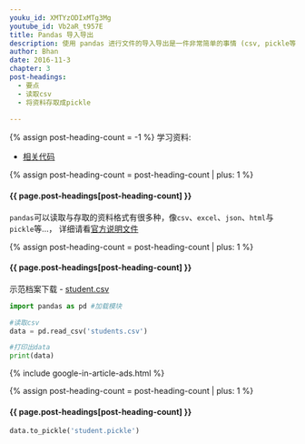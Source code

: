 ```yaml
---
youku_id: XMTYzODIxMTg3Mg
youtube_id: Vb2aR_t957E
title: Pandas 导入导出
description: 使用 pandas 进行文件的导入导出是一件非常简单的事情 (csv, pickle等).
author: Bhan
date: 2016-11-3
chapter: 3
post-headings:
  - 要点
  - 读取csv
  - 将资料存取成pickle

---
```

{% assign post-heading-count = -1 %}
学习资料:
  * [相关代码](https://github.com/MorvanZhou/tutorials/tree/master/numpy%26pandas/15_read_to)

{% assign post-heading-count = post-heading-count | plus: 1 %}
<h4 class="tut-h4-pad" id="{{ page.post-headings[post-heading-count] }}">{{ page.post-headings[post-heading-count] }}</h4>

`pandas`可以读取与存取的资料格式有很多种，像`csv`、`excel`、`json`、`html`与`pickle`等…，
详细请看[官方说明文件](http://pandas.pydata.org/pandas-docs/stable/io.html)

{% assign post-heading-count = post-heading-count | plus: 1 %}
<h4 class="tut-h4-pad" id="{{ page.post-headings[post-heading-count] }}">{{ page.post-headings[post-heading-count] }}</h4>

示范档案下载 - [student.csv](https://github.com/MorvanZhou/tutorials/blob/master/numpy%26pandas/15_read_to/student.csv)

```python
import pandas as pd #加载模块

#读取csv
data = pd.read_csv('students.csv')

#打印出data
print(data)
```

{% include google-in-article-ads.html %}

{% assign post-heading-count = post-heading-count | plus: 1 %}
<h4 class="tut-h4-pad" id="{{ page.post-headings[post-heading-count] }}">{{ page.post-headings[post-heading-count] }}</h4>

```python
data.to_pickle('student.pickle')
```